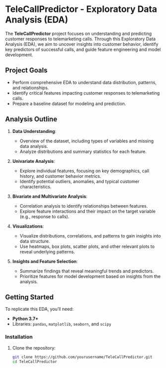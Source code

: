 # TeleCallPredictor - Exploratory Data Analysis (EDA)

The **TeleCallPredictor** project focuses on understanding and predicting customer responses to telemarketing calls. Through this Exploratory Data Analysis (EDA), we aim to uncover insights into customer behavior, identify key predictors of successful calls, and guide feature engineering and model development.

## Project Goals
- Perform comprehensive EDA to understand data distribution, patterns, and relationships.
- Identify critical features impacting customer responses to telemarketing calls.
- Prepare a baseline dataset for modeling and prediction.

## Analysis Outline

1. **Data Understanding**:
   - Overview of the dataset, including types of variables and missing data analysis.
   - Analyze distributions and summary statistics for each feature.

2. **Univariate Analysis**:
   - Explore individual features, focusing on key demographics, call history, and customer behavior metrics.
   - Identify potential outliers, anomalies, and typical customer characteristics.

3. **Bivariate and Multivariate Analysis**:
   - Correlation analysis to identify relationships between features.
   - Explore feature interactions and their impact on the target variable (e.g., response to calls).

4. **Visualizations**:
   - Visualize distributions, correlations, and patterns to gain insights into data structure.
   - Use heatmaps, box plots, scatter plots, and other relevant plots to reveal underlying patterns.

5. **Insights and Feature Selection**:
   - Summarize findings that reveal meaningful trends and predictors.
   - Prioritize features for model development based on insights from the analysis.

## Getting Started

To replicate this EDA, you’ll need:
- **Python 3.7+**
- Libraries: `pandas`, `matplotlib`, `seaborn`, and `scipy`

### Installation

1. Clone the repository:
   ```bash
   git clone https://github.com/yourusername/TeleCallPredictor.git
   cd TeleCallPredictor




